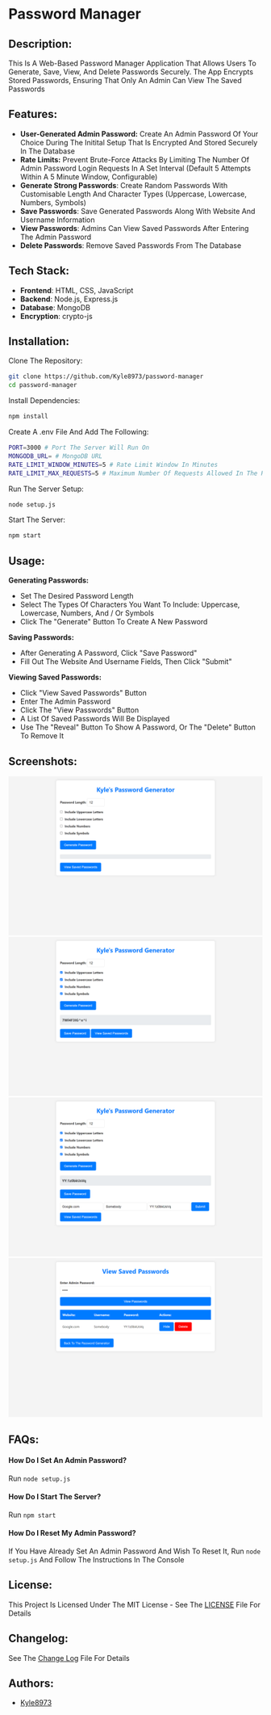 # Password Manager

## Description:
This Is A Web-Based Password Manager Application That Allows Users To Generate, Save, View, And Delete Passwords Securely. The App Encrypts Stored Passwords, Ensuring That Only An Admin Can View The Saved Passwords

## Features:
- **User-Generated Admin Password:** Create An Admin Password Of Your Choice During The Initital Setup That Is Encrypted And Stored Securely In The Database
- **Rate Limits:** Prevent Brute-Force Attacks By Limiting The Number Of Admin Password Login Requests In A Set Interval (Default 5 Attempts Within A 5 Minute Window, Configurable)
- **Generate Strong Passwords**: Create Random Passwords With Customisable Length And Character Types (Uppercase, Lowercase, Numbers, Symbols)
- **Save Passwords**: Save Generated Passwords Along With Website And Username Information
- **View Passwords**: Admins Can View Saved Passwords After Entering The Admin Password
- **Delete Passwords**: Remove Saved Passwords From The Database

## Tech Stack:

- **Frontend**: HTML, CSS, JavaScript
- **Backend**: Node.js, Express.js
- **Database**: MongoDB
- **Encryption**: crypto-js


## Installation:

Clone The Repository:
```bash
git clone https://github.com/Kyle8973/password-manager
cd password-manager
```

Install Dependencies:
```bash
npm install
```

Create A .env File And Add The Following:
```bash
PORT=3000 # Port The Server Will Run On
MONGODB_URL= # MongoDB URL
RATE_LIMIT_WINDOW_MINUTES=5 # Rate Limit Window In Minutes
RATE_LIMIT_MAX_REQUESTS=5 # Maximum Number Of Requests Allowed In The Rate Limit Window
```

Run The Server Setup:
```bash
node setup.js
```

Start The Server:
```bash
npm start
```

## Usage:

**Generating Passwords:**
- Set The Desired Password Length
- Select The Types Of Characters You Want To Include: Uppercase, Lowercase, Numbers, And / Or Symbols
- Click The "Generate" Button To Create A New Password

**Saving Passwords:**
- After Generating A Password, Click "Save Password"
- Fill Out The Website And Username Fields, Then Click "Submit"

**Viewing Saved Passwords:**
- Click "View Saved Passwords" Button
- Enter The Admin Password
- Click The "View Passwords" Button
- A List Of Saved Passwords Will Be Displayed
- Use The "Reveal" Button To Show A Password, Or The "Delete" Button To Remove It

## Screenshots:
![Main Page](images/Main_Page.png)
![Generated Password](images/Generated_Password.png)
![Save Password](images/Save_Password.png)
![View Passwords](images/View_Passwords.png)

## FAQs:
#### How Do I Set An Admin Password?
Run `node setup.js`

#### How Do I Start The Server?
Run `npm start`

#### How Do I Reset My Admin Password?
If You Have Already Set An Admin Password And Wish To Reset It, Run `node setup.js` And Follow The Instructions In The Console

## License:
This Project Is Licensed Under The MIT License - See The [LICENSE](LICENSE) File For Details

## Changelog:
See The [Change Log](CHANGELOG.md) File For Details

## Authors:

- [Kyle8973](https://www.github.com/kyle8973)
